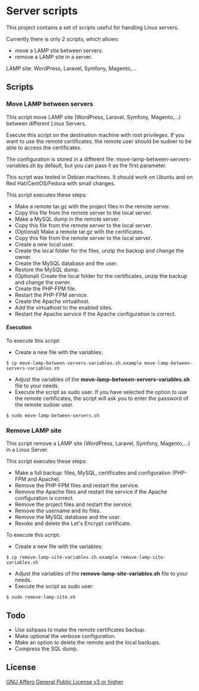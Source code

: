 # Server scripts

This project contains a set of scripts useful for handling Linux servers. 

Currently there is only 2 scripts, which allows:
* move a LAMP site between servers. 
* remove a LAMP site in a server. 

LAMP site: WordPress, Laravel, Symfony, Magento,...

## Scripts

### Move LAMP between servers

This script move LAMP site (WordPress, Laravel, Symfony, Magento,...) between 
different Linux Servers.

Execute this script on the destination machine with root privileges. If you 
want to use the remote certificates, the remote user should be sudoer to be 
able to access the certificates.

The configuration is stored in a different file: 
move-lamp-between-servers-variables.sh by default, but you can pass it as the 
first parameter.

This script was tested in Debian machines. It should work on Ubuntu
and on Red Hat/CentOS/Fedora with small changes.

This script executes these steps:
* Make a remote tar.gz with the project files in the remote server.
* Copy this file from the remote server to the local server.
* Make a MySQL dump in the remote server.
* Copy this file from the remote server to the local server.
* (Optional) Make a remote tar.gz with the certificates.
* Copy this file from the remote server to the local server.
* Create a new local user.
* Create the local folder for the files, unzip the backup and change the owner.
* Create the MySQL database and the user.
* Restore the MySQL dump.
* (Optional) Create the local folder for the certificates, unzip the backup 
and change the owner.
* Create the PHP-FPM file.
* Restart the PHP-FPM service.
* Create the Apache virtualhost.
* Add the virtualhost to the enabled sites.
* Restart the Apache service if the Apache configuration is correct.

#### Execution

To execute this script:
* Create a new file with the variables:
```
$ cp move-lamp-between-servers-variables.sh.example move-lamp-between-servers-variables.sh
```
* Adjust the variables of the **move-lamp-between-servers-variables.sh** file 
to your needs.
* Execute the script as sudo user. If you have selected the option to use the 
remote certificates, the script will ask you to enter the password of the 
remote sudoer user.
```
$ sudo move-lamp-between-servers.sh
```

### Remove LAMP site

This script remove a LAMP site (WordPress, Laravel, Symfony, Magento,...) in a Linux Server.

This script executes these steps:
* Make a full backup: files, MySQL, certificates and configuration (PHP-FPM and Apache).
* Remove the PHP-FPM files and restart the service.
* Remove the Apache files and restart the service if the Apache configuration is correct.
* Remove the project files and restart the service.
* Remove the username and its files.
* Remove the MySQL database and the user.
* Revoke and delete the Let's Encrypt certificate.

To execute this script:
* Create a new file with the variables:
```
$ cp remove-lamp-site-variables.sh.example remove-lamp-site-variables.sh
```
* Adjust the variables of the **remove-lamp-site-variables.sh** file to your needs.
* Execute the script as sudo user:
```
$ sudo remove-lamp-site.sh
```

## Todo
* Use sshpass to make the remote certificates backup.
* Make optional the verbose configuration.
* Make an option to delete the remote and the local backups.
* Compress the SQL dump.

## License
[GNU Affero General Public License v3 or higher](https://www.gnu.org/licenses/agpl-3.0.en.html)